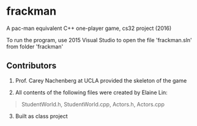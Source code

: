 # frackman
A pac-man equivalent C++ one-player game, cs32 project (2016)

To run the program, use 2015 Visual Studio to open the file 'frackman.sln' from folder 'frackman'

Contributors
--------------
1) Prof. Carey Nachenberg at UCLA provided the skeleton of the game

2) All contents of the following files were created by Elaine Lin: 

> StudentWorld.h, StudentWorld.cpp, Actors.h, Actors.cpp

3) Built as class project
